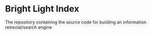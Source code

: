 # Bright Light Index
The repository containing the source code for building an information retrevial/search engine
